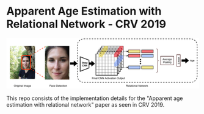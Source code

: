 # Apparent Age Estimation with Relational Network - CRV 2019
![](fig.png)

This repo consists of the implementation details for the "Apparent age estimation with relational network" paper as seen in CRV 2019.  
